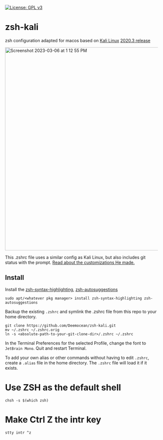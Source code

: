 [![License: GPL v3](https://img.shields.io/badge/License-GPLv3-blue.svg)](https://www.gnu.org/licenses/gpl-3.0)

# zsh-kali
zsh configuration adapted for macos based on [Kali Linux](https://kali.org) [2020.3 release](https://www.kali.org/news/kali-2020-3-release/)

<img width="670" alt="Screenshot 2023-03-06 at 1 12 55 PM" src="https://user-images.githubusercontent.com/39002684/223195389-7af66517-f8e6-4918-8470-13ca027e85ca.png">


This .zshrc file uses a similar config as Kali Linux, but also includes git status with the prompt. [Read about the customizations He made.](https://statropy.com/blog/kali-linux-zsh-for-macos/)

## Install

Install the [zsh-syntax-highlighting](https://github.com/zsh-users/zsh-syntax-highlighting), [zsh-autosuggestions](https://github.com/zsh-users/zsh-autosuggestions)

```
sudo apt/<whatever pkg manager> install zsh-syntax-highlighting zsh-autosuggestions
```

Backup the existing `.zshrc` and symlink the .zshrc file from this repo to your home directory.

```
git clone https://github.com/Deemocean/zsh-kali.git
mv ~/.zshrc ~/.zshrc.orig
ln -s <absolute-path-to-your-git-clone-dir>/.zshrc ~/.zshrc
```

In the Terminal Preferences for the selected Profile, change the font to `JetBrain Mono`. Quit and restart Terminal.

To add your own alias or other commands without having to edit `.zshrc`, create a `.alias` file in the home directory. The `.zshrc` file will load it if it exists.


# Use ZSH as the default shell

```
chsh -s $(which zsh)
```

# Make Ctrl Z the intr key

```
stty intr ^z
```
